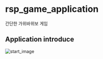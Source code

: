 # rsp_game_application

간단한 가위바위보 게임

## Application introduce

![start_image](simulator_screenshot_8FFE4AD0-9D09-4BF2-A2C3-950CBCD5C35D.png)
